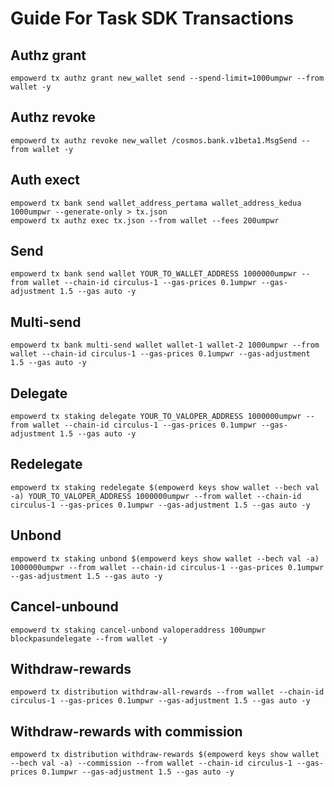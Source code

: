 # Guide For Task SDK Transactions

## Authz grant
```
empowerd tx authz grant new_wallet send --spend-limit=1000umpwr --from wallet -y
```

## Authz revoke
```
empowerd tx authz revoke new_wallet /cosmos.bank.v1beta1.MsgSend --from wallet -y
```

## Auth exect
```
empowerd tx bank send wallet_address_pertama wallet_address_kedua 1000umpwr --generate-only > tx.json
empowerd tx authz exec tx.json --from wallet --fees 200umpwr
```

## Send
```
empowerd tx bank send wallet YOUR_TO_WALLET_ADDRESS 1000000umpwr --from wallet --chain-id circulus-1 --gas-prices 0.1umpwr --gas-adjustment 1.5 --gas auto -y
```

## Multi-send
```
empowerd tx bank multi-send wallet wallet-1 wallet-2 1000umpwr --from wallet --chain-id circulus-1 --gas-prices 0.1umpwr --gas-adjustment 1.5 --gas auto -y
```

## Delegate
```
empowerd tx staking delegate YOUR_TO_VALOPER_ADDRESS 1000000umpwr --from wallet --chain-id circulus-1 --gas-prices 0.1umpwr --gas-adjustment 1.5 --gas auto -y
```

## Redelegate
```
empowerd tx staking redelegate $(empowerd keys show wallet --bech val -a) YOUR_TO_VALOPER_ADDRESS 1000000umpwr --from wallet --chain-id circulus-1 --gas-prices 0.1umpwr --gas-adjustment 1.5 --gas auto -y
```

## Unbond
``` 
empowerd tx staking unbond $(empowerd keys show wallet --bech val -a) 1000000umpwr --from wallet --chain-id circulus-1 --gas-prices 0.1umpwr --gas-adjustment 1.5 --gas auto -y
```

## Cancel-unbound
```
empowerd tx staking cancel-unbond valoperaddress 100umpwr blockpasundelegate --from wallet -y
```

## Withdraw-rewards
```
empowerd tx distribution withdraw-all-rewards --from wallet --chain-id circulus-1 --gas-prices 0.1umpwr --gas-adjustment 1.5 --gas auto -y
```

## Withdraw-rewards with commission
```
empowerd tx distribution withdraw-rewards $(empowerd keys show wallet --bech val -a) --commission --from wallet --chain-id circulus-1 --gas-prices 0.1umpwr --gas-adjustment 1.5 --gas auto -y
```

